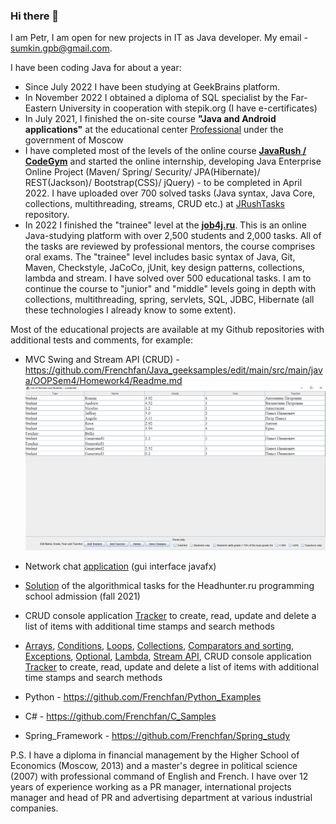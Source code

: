 ### Hi there 👋

I am Petr, I am open for new projects in IT as Java developer. My email - sumkin.gpb@gmail.com. 

I have been coding Java for about a year:

- Since July 2022 I have been studying at GeekBrains platform. 
- In November 2022 I obtained a diploma of SQL specialist by the Far-Eastern University in cooperation with stepik.org (I have e-certificates)
- In July 2021, I finished the on-site course **"Java and Android applications"** at the educational center [Professional](https://eduprof.mos.ru/upload/programms/P34.pdf) under the government of Moscow
- I have completed most of the levels of the online course **[JavaRush / CodeGym](https://codegym.cc/)** and started the online internship, developing Java Enterprise Online Project (Maven/ Spring/ Security/ JPA(Hibernate)/ REST(Jackson)/ Bootstrap(CSS)/ jQuery) - to be completed in April 2022. I have uploaded over 700 solved tasks (Java syntax, Java Core, collections, multithreading, streams, CRUD etc.) at [JRushTasks](https://github.com/Frenchfan/JRushTasks) repository.
- In 2022 I finished the "trainee" level at the **[job4j.ru](job4j.ru)**. This is an online Java-studying platform with over 2,500 students and 2,000 tasks. All of the tasks are reviewed by professional mentors, the course comprises oral exams. The "trainee" level includes basic syntax of Java, Git, Maven, Checkstyle, JaCoCo, jUnit, key design patterns, collections, lambda and stream. I have solved over 500 educational tasks. I am to continue the course to "junior" and "middle" levels going in depth with collections, multithreading, spring, servlets, SQL, JDBC, Hibernate (all these technologies I already know to some extent).

Most of the educational projects are available at my Github repositories with additional tests and comments, for example:
- MVC Swing and Stream API (CRUD) - https://github.com/Frenchfan/Java_geeksamples/edit/main/src/main/java/OOPSem4/Homework4/Readme.md
![MainView](https://github.com/Frenchfan/Java_geeksamples/blob/main/src/main/java/OOPSem4/Homework4/Screenshots/MainView.png)
- Network chat [application](https://github.com/Frenchfan/edu_0759/tree/master/Gui_chat_0759) (gui interface javafx)
- [Solution](https://github.com/Frenchfan/HH_Prog_School) of the algorithmical tasks for the Headhunter.ru programming school admission (fall 2021) 
- CRUD console application [Tracker](https://github.com/Frenchfan/job4j_tracker/tree/master/src/main/java/ru/job4j/tracker) to create, read, update and delete a list of items with additional time stamps and search methods

- [Arrays](https://github.com/Frenchfan/job4j_elementary/tree/master/src/main/java/ru/job4j/array), [Conditions](https://github.com/Frenchfan/job4j_elementary/tree/master/src/main/java/ru/job4j/condition), [Loops](https://github.com/Frenchfan/job4j_elementary/tree/master/src/main/java/ru/job4j/loop), [Collections](https://github.com/Frenchfan/job4j_tracker/tree/master/src/main/java/ru/job4j/collection), [Comparators and sorting](https://github.com/Frenchfan/job4j_tracker/tree/master/src/main/java/ru/job4j/collection), [Exceptions](https://github.com/Frenchfan/job4j_tracker/tree/master/src/main/java/ru/job4j/ex), [Optional](https://github.com/Frenchfan/job4j_tracker/tree/master/src/main/java/ru/job4j/optional), [Lambda](https://github.com/Frenchfan/job4j_tracker/tree/master/src/main/java/ru/job4j/lambda), [Stream API](https://github.com/Frenchfan/job4j_tracker/tree/master/src/main/java/ru/job4j/stream), CRUD console application [Tracker](https://github.com/Frenchfan/job4j_tracker/tree/master/src/main/java/ru/job4j/tracker) to create, read, update and delete a list of items with additional time stamps and search methods
- Python - https://github.com/Frenchfan/Python_Examples
- C# - https://github.com/Frenchfan/C_Samples
- Spring_Framework - https://github.com/Frenchfan/Spring_study

P.S. I have a diploma in financial management by the Higher School of Economics (Moscow, 2013) and a master's degree in political science (2007) with professional command of English and French. I have over 12 years of experience working as a PR manager, international projects manager and head of PR and advertising department at various industrial companies.  

<!--
**Frenchfan/Frenchfan** is a ✨ _special_ ✨ repository because its `README.md` (this file) appears on your GitHub profile.

Here are some ideas to get you started:

- 🔭 I’m currently working on ...
- 🌱 I’m currently learning ...
- 👯 I’m looking to collaborate on ...
- 🤔 I’m looking for help with ...
- 💬 Ask me about ...
- 📫 How to reach me: ...
- 😄 Pronouns: ...
- ⚡ Fun fact: ...
-->
